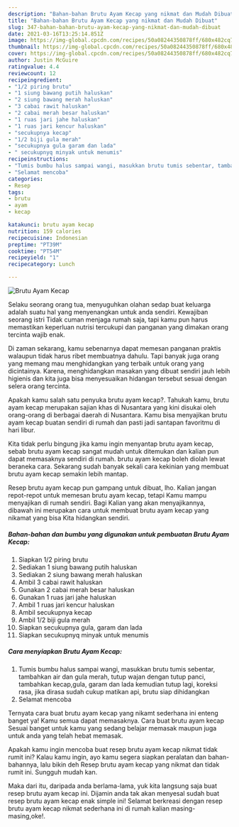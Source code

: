 ```yaml
---
description: "Bahan-bahan Brutu Ayam Kecap yang nikmat dan Mudah Dibuat"
title: "Bahan-bahan Brutu Ayam Kecap yang nikmat dan Mudah Dibuat"
slug: 347-bahan-bahan-brutu-ayam-kecap-yang-nikmat-dan-mudah-dibuat
date: 2021-03-16T13:25:14.851Z
image: https://img-global.cpcdn.com/recipes/50a08244350878ff/680x482cq70/brutu-ayam-kecap-foto-resep-utama.jpg
thumbnail: https://img-global.cpcdn.com/recipes/50a08244350878ff/680x482cq70/brutu-ayam-kecap-foto-resep-utama.jpg
cover: https://img-global.cpcdn.com/recipes/50a08244350878ff/680x482cq70/brutu-ayam-kecap-foto-resep-utama.jpg
author: Justin McGuire
ratingvalue: 4.4
reviewcount: 12
recipeingredient:
- "1/2 piring brutu"
- "1 siung bawang putih haluskan"
- "2 siung bawang merah haluskan"
- "3 cabai rawit haluskan"
- "2 cabai merah besar haluskan"
- "1 ruas jari jahe haluskan"
- "1 ruas jari kencur haluskan"
- "secukupnya kecap"
- "1/2 biji gula merah"
- "secukupnya gula garam dan lada"
- " secukupnyq minyak untuk menumis"
recipeinstructions:
- "Tumis bumbu halus sampai wangi, masukkan brutu tumis sebentar, tambahkan air dan gula merah, tutup wajan dengan tutup panci, tambahkan kecap,gula, garam dan lada kemudian tutup lagi, koreksi rasa, jika dirasa sudah cukup matikan api, brutu siap dihidangkan"
- "Selamat mencoba"
categories:
- Resep
tags:
- brutu
- ayam
- kecap

katakunci: brutu ayam kecap 
nutrition: 159 calories
recipecuisine: Indonesian
preptime: "PT39M"
cooktime: "PT54M"
recipeyield: "1"
recipecategory: Lunch

---
```



![Brutu Ayam Kecap](https://img-global.cpcdn.com/recipes/50a08244350878ff/680x482cq70/brutu-ayam-kecap-foto-resep-utama.jpg)

Selaku seorang orang tua, menyuguhkan olahan sedap buat keluarga adalah suatu hal yang menyenangkan untuk anda sendiri. Kewajiban seorang istri Tidak cuman menjaga rumah saja, tapi kamu pun harus memastikan keperluan nutrisi tercukupi dan panganan yang dimakan orang tercinta wajib enak.

Di zaman  sekarang, kamu sebenarnya dapat memesan panganan praktis walaupun tidak harus ribet membuatnya dahulu. Tapi banyak juga orang yang memang mau menghidangkan yang terbaik untuk orang yang dicintainya. Karena, menghidangkan masakan yang dibuat sendiri jauh lebih higienis dan kita juga bisa menyesuaikan hidangan tersebut sesuai dengan selera orang tercinta. 



Apakah kamu salah satu penyuka brutu ayam kecap?. Tahukah kamu, brutu ayam kecap merupakan sajian khas di Nusantara yang kini disukai oleh orang-orang di berbagai daerah di Nusantara. Kamu bisa menyajikan brutu ayam kecap buatan sendiri di rumah dan pasti jadi santapan favoritmu di hari libur.

Kita tidak perlu bingung jika kamu ingin menyantap brutu ayam kecap, sebab brutu ayam kecap sangat mudah untuk ditemukan dan kalian pun dapat memasaknya sendiri di rumah. brutu ayam kecap boleh diolah lewat beraneka cara. Sekarang sudah banyak sekali cara kekinian yang membuat brutu ayam kecap semakin lebih mantap.

Resep brutu ayam kecap pun gampang untuk dibuat, lho. Kalian jangan repot-repot untuk memesan brutu ayam kecap, tetapi Kamu mampu menyajikan di rumah sendiri. Bagi Kalian yang akan menyajikannya, dibawah ini merupakan cara untuk membuat brutu ayam kecap yang nikamat yang bisa Kita hidangkan sendiri.

<!--inarticleads1-->

##### Bahan-bahan dan bumbu yang digunakan untuk pembuatan Brutu Ayam Kecap:

1. Siapkan 1/2 piring brutu
1. Sediakan 1 siung bawang putih haluskan
1. Sediakan 2 siung bawang merah haluskan
1. Ambil 3 cabai rawit haluskan
1. Gunakan 2 cabai merah besar haluskan
1. Gunakan 1 ruas jari jahe haluskan
1. Ambil 1 ruas jari kencur haluskan
1. Ambil secukupnya kecap
1. Ambil 1/2 biji gula merah
1. Siapkan secukupnya gula, garam dan lada
1. Siapkan  secukupnyq minyak untuk menumis




<!--inarticleads2-->

##### Cara menyiapkan Brutu Ayam Kecap:

1. Tumis bumbu halus sampai wangi, masukkan brutu tumis sebentar, tambahkan air dan gula merah, tutup wajan dengan tutup panci, tambahkan kecap,gula, garam dan lada kemudian tutup lagi, koreksi rasa, jika dirasa sudah cukup matikan api, brutu siap dihidangkan
1. Selamat mencoba




Ternyata cara buat brutu ayam kecap yang nikamt sederhana ini enteng banget ya! Kamu semua dapat memasaknya. Cara buat brutu ayam kecap Sesuai banget untuk kamu yang sedang belajar memasak maupun juga untuk anda yang telah hebat memasak.

Apakah kamu ingin mencoba buat resep brutu ayam kecap nikmat tidak rumit ini? Kalau kamu ingin, ayo kamu segera siapkan peralatan dan bahan-bahannya, lalu bikin deh Resep brutu ayam kecap yang nikmat dan tidak rumit ini. Sungguh mudah kan. 

Maka dari itu, daripada anda berlama-lama, yuk kita langsung saja buat resep brutu ayam kecap ini. Dijamin anda tak akan menyesal sudah buat resep brutu ayam kecap enak simple ini! Selamat berkreasi dengan resep brutu ayam kecap nikmat sederhana ini di rumah kalian masing-masing,oke!.

